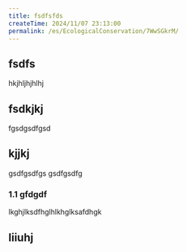 ```yaml
---
title: fsdfsfds
createTime: 2024/11/07 23:13:00
permalink: /es/EcologicalConservation/7WwSGkrM/
---
```



## fsdfs
hkjhljhjhlhj
## fsdkjkj

fgsdgsdfgsd

## kjjkj

gsdfgsdfgs
gsdfgsdfg

### 1.1 gfdgdf


lkghjlksdfhglhlkhglksafdhgk

## liiuhj

